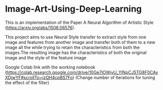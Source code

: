 # Image-Art-Using-Deep-Learning

This is an implementation of the Paper A Neural Algorithm of Artistic Style (https://arxiv.org/abs/1508.06576).

This project aims to use Neural  Style transfer to extract style from one image and  features from  another image and transfer both of them to a new image all the while trying to retain the characteristics from both the images.The resulting image has the characteristics of both the original image and the style of the feature image



Google Colab link with the working notebook (https://colab.research.google.com/drive/10Ge7lOWjvU_YlNpCJ5TG8F0CAvXDjwYF#scrollTo=jzQH4cpBS7Fo)
(Change  number of  iterations for tuning the effect of the filter)
